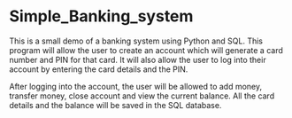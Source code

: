 # Simple_Banking_system
This is a small demo of a banking system using Python and SQL. This program will allow the user to create an account which will generate a card number and PIN for that card. It will also allow the user to log into their account by entering the card details and the PIN. 

After logging into the account, the user will be allowed to add money, transfer money, close account and view the current balance. All the card details and the balance will be saved in the SQL database.